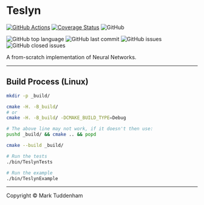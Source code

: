 
# Teslyn

[![GitHub Actions](https://img.shields.io/endpoint.svg?url=https://actions-badge.atrox.dev/MarkTuddenham/Teslyn/badge&label=build&logo=none)](https://actions-badge.atrox.dev/MarkTuddenham/Teslyn/goto)
[![Coverage Status](https://coveralls.io/repos/github/MarkTuddenham/Teslyn/badge.svg?branch=master)](https://coveralls.io/github/MarkTuddenham/Teslyn?branch=master)
![GitHub](https://img.shields.io/github/license/marktuddenham/teslyn.svg)

![GitHub top language](https://img.shields.io/github/languages/top/marktuddenham/teslyn.svg)
![GitHub last commit](https://img.shields.io/github/last-commit/marktuddenham/teslyn.svg)
![GitHub issues](https://img.shields.io/github/issues/marktuddenham/teslyn.svg)
![GitHub closed issues](https://img.shields.io/github/issues-closed/marktuddenham/teslyn.svg)

A from-scratch implementation of Neural Networks.

---

## Build Process (Linux)

```bash
mkdir -p _build/

cmake -H. -B_build/
# or
cmake -H. -B_build/ -DCMAKE_BUILD_TYPE=Debug

# The above line may not work, if it doesn't then use:
pushd _build/ && cmake .. && popd

cmake --build _build/

# Run the tests
./bin/TeslynTests

# Run the example
./bin/TeslynExample
```

---
Copyright &copy; Mark Tuddenham
